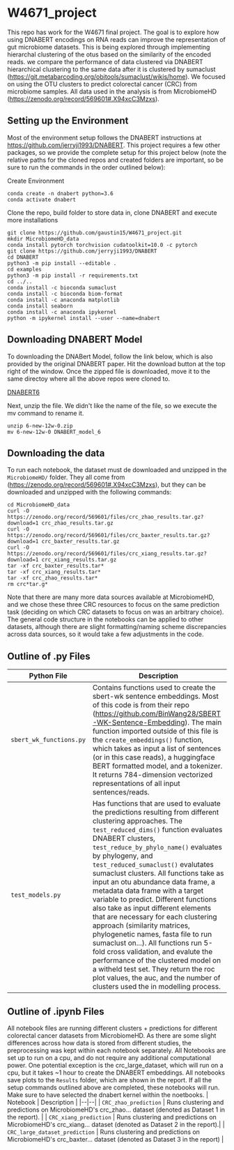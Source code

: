 # W4671_project

This repo has work for the W4671 final project. The goal is to explore how using DNABERT encodings on RNA reads can improve the representation of gut microbiome datasets. This is being explored through implementing hierarchal clustering of the otus based on the similarity of the encoded reads. we compare the performance of data clustered via DNABERT hierarchical clustering to the same data after it is clustered by sumaclust (https://git.metabarcoding.org/obitools/sumaclust/wikis/home). We focused on using the OTU clusters to predict colorectal cancer (CRC) from microbiome samples. All data used in the analysis is from MicrobiomeHD (https://zenodo.org/record/569601#.X94xcC3Mzxs).

Setting up the Environment
-------------------------
Most of the environment setup follows the DNABERT instructions at https://github.com/jerryji1993/DNABERT. This project requires a few other packages, so we provide the complete setup for this project below (note the relative paths for the cloned repos and created folders are important, so be sure to run the commands in the order outlined below):

Create Environment
```
conda create -n dnabert python=3.6
conda activate dnabert
```
Clone the repo, build folder to store data in, clone DNABERT and execute more installations
```
git clone https://github.com/gaustin15/W4671_project.git 
mkdir MicrobiomeHD_data
conda install pytorch torchvision cudatoolkit=10.0 -c pytorch
git clone https://github.com/jerryji1993/DNABERT
cd DNABERT
python3 -m pip install --editable .
cd examples
python3 -m pip install -r requirements.txt
cd ../..
conda install -c bioconda sumaclust
conda install -c bioconda biom-format
conda install -c anaconda matplotlib 
conda install seaborn
conda install -c anaconda ipykernel
python -m ipykernel install --user --name=dnabert
```

Downloading DNABERT Model
-----------------------
To downloading the DNABert Model, follow the link below, which is also provided by the original DNABERT paper. Hit the download button at the top right of the window. Once the zipped file is downloaded, move it to the same directoy where all the above repos were cloned to.

[DNABERT6](https://northwestern.box.com/s/g8m974tr86h0pvnpymxq84f1yxlhnvbi)

Next, unzip the file. We didn't like the name of the file, so we execute the mv command to rename it.
```
unzip 6-new-12w-0.zip
mv 6-new-12w-0 DNABERT_model_6
```

Downloading the data
-------------------
To run each notebook, the dataset must de downloaded and unzipped in the `MicrobiomeHD/` folder. They all come from (https://zenodo.org/record/569601#.X94xcC3Mzxs), but they can be downloaded and unzipped with the following commands:
```
cd MicrobiomeHD_data
curl -O https://zenodo.org/record/569601/files/crc_zhao_results.tar.gz?download=1 crc_zhao_results.tar.gz
curl -O https://zenodo.org/record/569601/files/crc_baxter_results.tar.gz?download=1 crc_baxter_results.tar.gz
curl -O https://zenodo.org/record/569601/files/crc_xiang_results.tar.gz?download=1 crc_xiang_results.tar.gz
tar -xf crc_baxter_results.tar*
tar -xf crc_xiang_results.tar*
tar -xf crc_zhao_results.tar*
rm crc*tar.g*
```
Note that there are many more data sources available at MicrobiomeHD, and we chose these three CRC resources to focus on the same prediction task (deciding on which CRC datasets to focus on was an arbitrary choice). The general code structure in the notebooks can be applied to other datasets, although there are slight formatting/naming scheme discrepancies across data sources, so it would take a few adjustments in the code.


Outline of .py Files
----------------
| Python File | Description |
|--|--|
| `sbert_wk_functions.py` | Contains functions used to create the sbert-wk sentence embeddings. Most of this code is from their repo (https://github.com/BinWang28/SBERT-WK-Sentence-Embedding). The main function imported outside of this file is the `create_embeddings()` function, which takes as input a list of sentences (or in this case reads), a huggingface BERT formatted model, and a tokenizer. It returns 784-dimension vectorized representations of all input sentences/reads.|
| `test_models.py` | Has functions that are used to evaluate the predictions resulting from different clustering approaches. The `test_reduced_dims()` function evaluates DNABERT clusters, `test_reduce_by_phylo_name()` evaluates by phylogeny, and `test_reduced_sumaclust()` evalutates sumaclust clusters. All functions take as input an otu abundance data frame, a metadata data frame with a target variable to predict. Different functions also take as input different elements that are necessary for each clustering approach (similarity matrices, phylogenetic names, fasta file to run sumaclust on...). All functions run 5-fold cross validation, and evalute the performance of the clustered model on a witheld test set. They return the roc plot values, the auc, and the number of clusters used the in modelling process. |

Outline of .ipynb Files
---------------------
All notebook files are running different clusters + predictions for different colorectal cancer datasets from MicrobiomeHD. As there are some slight differences across how data is stored from different studies, the preprocessing was kept within each notebook separately. All Notebooks are set up to run on a cpu, and do not require any additional computational power. One potential exception is the crc_large_dataset, which will run on a cpu, but it takes ~1 hour to create the DNABERT embeddings. All notebooks save plots to the `Results` folder, which are shown in the report. If all the setup commands outlined above are completed, these notebooks will run. Make sure to have selected the dnabert kernel within the noetbooks. 
| Notebook | Description |
|--|--|
| `CRC_zhao_prediction` | Runs clustering and predictions on MicrobiomeHD's crc_zhao... dataset (denoted as Dataset 1 in the report).  |
| `CRC_xiang_prediction` | Runs clustering and predictions on MicrobiomeHD's crc_xiang... dataset (denoted as Dataset 2 in the report).|
| `CRC_large_dataset_prediction` | Runs clustering and predictions on MicrobiomeHD's crc_baxter... dataset (denoted as Dataset 3 in the report) |



